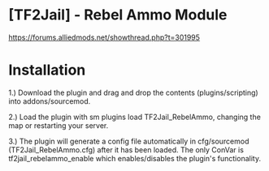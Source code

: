 # [TF2Jail] - Rebel Ammo Module
https://forums.alliedmods.net/showthread.php?t=301995

# Installation
1.) Download the plugin and drag and drop the contents (plugins/scripting) into addons/sourcemod.

2.) Load the plugin with sm plugins load TF2Jail_RebelAmmo, changing the map or restarting your server.

3.) The plugin will generate a config file automatically in cfg/sourcemod (TF2Jail_RebelAmmo.cfg) after it has been loaded. The only ConVar is tf2jail_rebelammo_enable which enables/disables the plugin's functionality.

